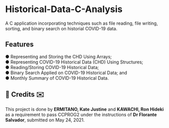 # Historical-Data-C-Analysis
A C application incorporating techniques such as file reading, file writing, sorting, and binary search on historial COVID-19 data.

## Features
● Representing and Storing the CHD Using Arrays;</br>
● Representing COVID-19 Historical Data (CHD) Using Structures;</br>
● Reading/Storing COVID-19 Historical Data;</br>
● Binary Search Applied on COVID-19 Historical Data; and</br>
● Monthly Summary of COVID-19 Historical Data.

<h2>💌 Credits ✉️</h2>
This project is done by <b>ERMITANO, Kate Justine</b> and <b>KAWACHI, Ron Hideki</b> as a requirement to pass CCPROG2 under the instructions of <b>Dr Florante Salvador</b>, submitted on May 24, 2021.
